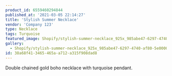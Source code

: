 ```yaml
---
product_id: 6559460294844
published_at: '2021-03-05 22:14:27'
title: 'Stylish Summer Necklace'
vendor: 'Company 123'
type: Necklace
tags: Turquoise
featured_image: Shopify/stylish-summer-necklace_925x_985abe47-6297-4740-af80-5e000045215a.jpg
gallery:
  - Shopify/stylish-summer-necklace_925x_985abe47-6297-4740-af80-5e000045215a.jpg
id: 38a68f41-3465-465a-a712-a315f908dad8
---
```

<p>Double chained gold boho necklace with turquoise pendant.</p>